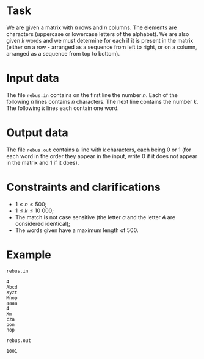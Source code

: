 
# Task

We are given a matrix with $n$ rows and $n$ columns. The elements are characters (uppercase or lowercase letters of the alphabet). We are also given $k$ words and we must determine for each if it is present in the matrix (either on a row - arranged as a sequence from left to right, or on a column, arranged as a sequence from top to bottom).

# Input data

The file `rebus.in` contains on the first line the number $n$. Each of the following $n$ lines contains $n$ characters. The next line contains the number $k$. The following $k$ lines each contain one word.

# Output data

The file `rebus.out` contains a line with $k$ characters, each being $0$ or $1$ (for each word in the order they appear in the input, write $0$ if it does not appear in the matrix and $1$ if it does).

# Constraints and clarifications

* $1 \leq n \leq 500$;
* $1 \leq k \leq 10 \ 000$;
* The match is not case sensitive (the letter $a$ and the letter $A$ are considered identical);
* The words given have a maximum length of $500$.

# Example

`rebus.in`
```
4
Abcd
Xyzt
Mnop
aaaa
4
Xm
cza
pon
nop
```

`rebus.out`
```
1001
```
